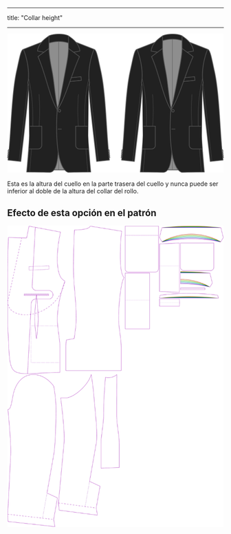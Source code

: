 - - -
title: "Collar height"
- - -

![Altura del cuello](collarheight.svg)

Esta es la altura del cuello en la parte trasera del cuello y nunca puede ser inferior al doble de la altura del collar del rollo.

## Efecto de esta opción en el patrón

![Esta imagen muestra el efecto de esta opción superponiendo varias variantes que tienen un valor diferente para esta opción](jaeger_collarheight_sample.svg "Efecto de esta opción en el patrón")
